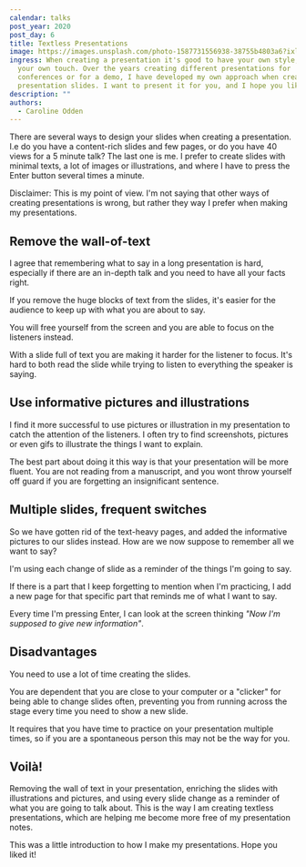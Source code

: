 ```yaml
---
calendar: talks
post_year: 2020
post_day: 6
title: Textless Presentations
image: https://images.unsplash.com/photo-1587731556938-38755b4803a6?ixlib=rb-1.2.1&ixid=eyJhcHBfaWQiOjEyMDd9&auto=format&fit=crop&w=2714&q=80
ingress: When creating a presentation it's good to have your own style, adding
  your own touch. Over the years creating different presentations for
  conferences or for a demo, I have developed my own approach when creating
  presentation slides. I want to present it for you, and I hope you like it!
description: ""
authors:
  - Caroline Odden
---
```

There are several ways to design your slides when creating a presentation. I.e do you have a content-rich slides and few pages, or do you have 40 views for a 5 minute talk? The last one is me. I prefer to create slides with minimal texts, a lot of images or illustrations, and where I have to press the Enter button several times a minute. 

Disclaimer: This is my point of view. I'm not saying that other ways of creating presentations is wrong, but rather they way I prefer when making my presentations.

## Remove the wall-of-text

I agree that remembering what to say in a long presentation is hard, especially if there are an in-depth talk and you need to have all your facts right.

If you remove the huge blocks of text from the slides, it's easier for the audience to keep up with what you are about to say.

You will free yourself from the screen and you are able to focus on the listeners instead.

With a slide full of text you are making it harder for the listener to focus. It's hard to both read the slide while trying to listen to everything the speaker is saying.

## Use informative pictures and illustrations

I find it more successful to use pictures or illustration in my presentation to catch the attention of the listeners. I often try to find screenshots, pictures or even gifs to illustrate the things I want to explain.

The best part about doing it this way is that your presentation will be more fluent. You are not reading from a manuscript, and you wont throw yourself off guard if you are forgetting an insignificant sentence. 

## Multiple slides, frequent switches

So we have gotten rid of the text-heavy pages, and added the informative pictures to our slides instead. How are we now suppose to remember all we want to say?

I'm using each change of slide as a reminder of the things I'm going to say.

If there is a part that I keep forgetting to mention when I'm practicing, I add a new page for that specific part that reminds me of what I want to say.

Every time I'm pressing Enter, I can look at the screen thinking *"Now I'm supposed to give new information"*.

## Disadvantages

You need to use a lot of time creating the slides.

You are dependent that you are close to your computer or a "clicker" for being able to change slides often, preventing you from running across the stage every time you need to show a new slide.

It requires that you have time to practice on your presentation multiple times, so if you are a spontaneous person this may not be the way for you. 

## Voilà!

Removing the wall of text in your presentation, enriching the slides with illustrations and pictures, and using every slide change as a reminder of what you are going to talk about. This is the way I am creating textless presentations, which are helping me become more free of my presentation notes. 

This was a little introduction to how I make my presentations. Hope you liked it!